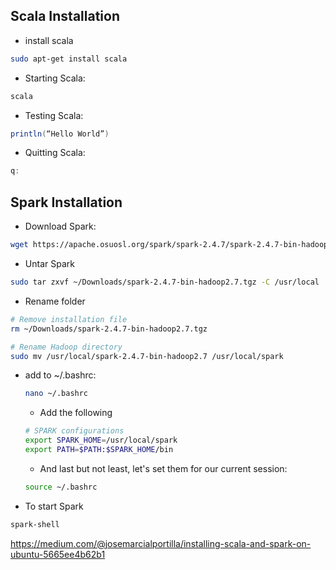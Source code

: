 ## Scala Installation


* install scala

```bash
sudo apt-get install scala
```

* Starting Scala:

```bash
scala
```

* Testing Scala:

```scala
println(“Hello World”)
```

* Quitting Scala:

```scala
q:
```

## Spark Installation

* Download Spark:

```bash
wget https://apache.osuosl.org/spark/spark-2.4.7/spark-2.4.7-bin-hadoop2.7.tgz -P ~/Downloads
```

* Untar Spark

```bash
sudo tar zxvf ~/Downloads/spark-2.4.7-bin-hadoop2.7.tgz -C /usr/local
```

* Rename folder

```bash
# Remove installation file
rm ~/Downloads/spark-2.4.7-bin-hadoop2.7.tgz 

# Rename Hadoop directory
sudo mv /usr/local/spark-2.4.7-bin-hadoop2.7 /usr/local/spark
```

*  add to ~/.bashrc:

    ```bash
    nano ~/.bashrc
    ```

    * Add the following

    ```bash
    # SPARK configurations
    export SPARK_HOME=/usr/local/spark
    export PATH=$PATH:$SPARK_HOME/bin
    ```
    
    * And last but not least, let's set them for our current session:

    ```bash
    source ~/.bashrc
    ```

* To start Spark

```bash
spark-shell
```

https://medium.com/@josemarcialportilla/installing-scala-and-spark-on-ubuntu-5665ee4b62b1
